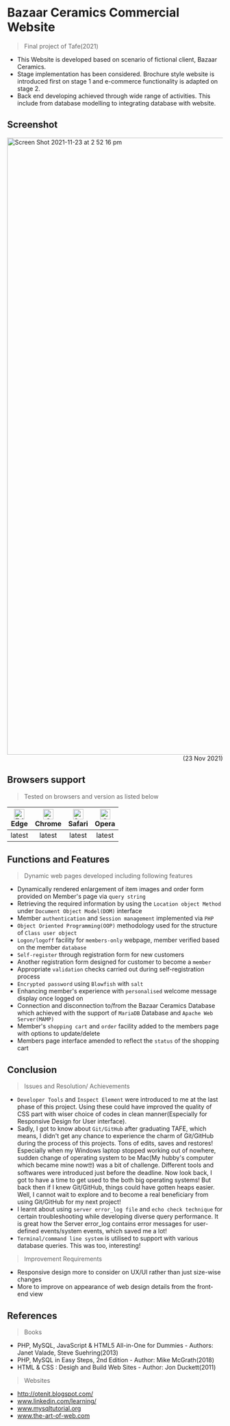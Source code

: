 # Bazaar Ceramics Commercial Website
> Final project of Tafe(2021)
* This Website is developed based on scenario of fictional client, Bazaar Ceramics. 
* Stage implementation has been considered. Brochure style website is introduced first on stage 1 and e-commerce functionality is adapted on stage 2.
* Back end developing achieved through wide range of activities. This include from database modelling to integrating database with website.
## Screenshot
<img width="1440" alt="Screen Shot 2021-11-23 at 2 52 16 pm" src="https://user-images.githubusercontent.com/94337681/142969027-f90ade0a-fdd4-408c-97dd-dc8191b2e17b.png">
<div align = right>
(23 Nov 2021)
</div>

## Browsers support
> Tested on browsers and version as listed below

| [<img src="https://raw.githubusercontent.com/alrra/browser-logos/master/src/edge/edge_48x48.png" alt="Edge" width="24px" height="24px" />](http://godban.github.io/browsers-support-badges/)<br/>Edge | [<img src="https://raw.githubusercontent.com/alrra/browser-logos/master/src/chrome/chrome_48x48.png" alt="Chrome" width="24px" height="24px" />](http://godban.github.io/browsers-support-badges/)<br/>Chrome | [<img src="https://raw.githubusercontent.com/alrra/browser-logos/master/src/safari/safari_48x48.png" alt="Safari" width="24px" height="24px" />](http://godban.github.io/browsers-support-badges/)<br/>Safari |  [<img src="https://raw.githubusercontent.com/alrra/browser-logos/master/src/opera/opera_48x48.png" alt="Opera" width="24px" height="24px" />](http://godban.github.io/browsers-support-badges/)<br/>Opera |
| :--: | :--: | :--: | :--: | 
| latest| latest| latest| latest|

## Functions and Features
> Dynamic web pages developed including following features
* Dynamically rendered enlargement of item images and order form provided on Member's page via `query string`
* Retrieving the required information by using the `Location object Method` under `Document Object Model(DOM)` interface
* Member `authentication` and `Session management` implemented via `PHP`
* `Object Oriented Programming(OOP)` methodology used for the structure of `Class user object`
* `Logon/logoff` facility for `members-only` webpage, member verified based on the member `database`
* `Self-register` through registration form for new customers
* Another registration form designed for customer to become a `member`
* Appropriate `validation` checks carried out during self-registration process
* `Encrypted password` using `Blowfish` with `salt`
* Enhancing member's experience with `personalised` welcome message display once logged on
* Connection and disconnection to/from the Bazaar Ceramics Database which achieved with the support of `MariaDB` Database and `Apache Web Server(MAMP)`
* Member's `shopping cart` and `order` facility added to the members page with options to update/delete
* Members page interface amended to reflect the `status` of the shopping cart
## Conclusion
> Issues and Resolution/ Achievements 
* `Developer Tools` and `Inspect Element` were introduced to me at the last phase of this project. Using these could have improved the quality of CSS part with wiser choice of codes in clean manner(Especially for Responsive Design for User interface).
* Sadly, I got to know about `Git/GitHub` after graduating TAFE, which means, I didn't get any chance to experience the charm of Git/GitHub during the process of this projects. Tons of edits, saves and restores! Especially when my Windows laptop stopped working out of nowhere, sudden change of operating system to be Mac(My hubby's computer which became mine now🤓) was a bit of challenge. Different tools and softwares were introduced just before the deadline. Now look back, I got to have a time to get used to the both big operating systems! But back then if I knew Git/GitHub, things could have gotten heaps easier. Well, I cannot wait to explore and to become a real beneficiary from using Git/GitHub for my next project!
* I learnt about using `server error_log file` and `echo check technique` for certain troubleshooting while developing diverse query performance. It is great how the Server error_log contains error messages for user-defined events/system events, which saved me a lot!
* `Terminal/command line system` is utilised to support with various database queries. This was too, interesting!
> Improvement Requirements
* Responsive design more to consider on UX/UI rather than just size-wise changes
* More to improve on appearance of web design details from the front-end view
## References
> Books
* PHP, MySQL, JavaScript & HTML5 All-in-One for Dummies - Authors: Janet Valade, Steve Suehring(2013)
* PHP, MySQL in Easy Steps, 2nd Edition - Author: Mike McGrath(2018)
* HTML & CSS : Desigh and Build Web Sites - Author: Jon Duckett(2011)
> Websites
* http://otenit.blogspot.com/
* www.linkedin.com/learning/
* www.mysqltutorial.org
* www.the-art-of-web.com
